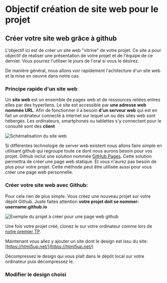 # Objectif création de site web pour le projet

## Créer votre site web grâce à github

L'objectif ici est de créer un site web "vitrine" de votre projet. Ce site a pour objectif de réaliser une présentation de votre projet et de l'équipe de ce dernier. Vous pourrez l'utiliser le jours de l'oral si vous le désirez.

De manière général, nous allons voir rapidement l'achitecture d'un site web et la mise en oeuvre dans notre cas.

### Principe rapide d'un site web

Un **site web** est un ensemble de pages web et de ressources reliées entres elles par des hyperliens. Le site est accessible par **une adresse web nommée URL**. Afin de fonctionner il a besoin **d'un serveur web** qui est en fait un ordinateur connecté à internet sur lequel un ou des sites web sont hébergés. Les ordinateurs, smartphones ou tablettes s'y connectant pour le consulté sont des **client**

![Schématisation du site web](https://i0.wp.com/www.playhooky.fr/wp-content/uploads/2019/10/Playhooky.fr-Du-serveur-au-navigateur.png?resize=1024%2C385&ssl=1)

Si différentes technologie de server web existent nous allons faire simple en utilisant github qui regroupe toute ce dont nous aurons besoin pour vos projet. Github inclut une solution nommée [GitHub Pages](https://pages.github.com/). Cette solution permettra de créer une page web statique. Et vous n'aurez pas besoin de plus pour votre projet. Cette méthode peut être utilisée aussi pour vous créer une page web personnelle.

### Créer votre site web avec Github:

Pour cela rien de plus simple. Vous créez une nouveau projet sur votre dépôt Github. Juste faites attention **votre projet doit se nommer: username.github.io**

![Exemple du projet à créer pour une page web github](https://cdn.kastatic.org/ka-perseus-images/c6725e26e2668e6072d0905232e28dc24e34c069.png)

Une fois votre projet créé, clonez le sur votre ordinateur comme lors de [notre premier TP](https://github.com/jmtrivial/tp-git).

Maintenant vous allez y ajouter un site dont le design est issu du site: [https://html5up.net/](https://html5up.net/)

Décompressez le design qui vous plaît dans le dépôt local sur votre ordinateur puis décompressez le.

### Modifier le design choisi
